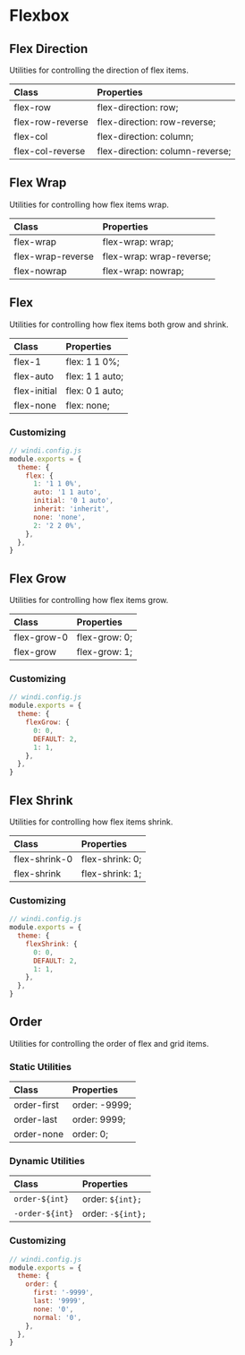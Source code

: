 # Flexbox

## Flex Direction

Utilities for controlling the direction of flex items.

| Class | Properties |
| :---- | :--------- |
| flex-row | flex-direction: row; |
| flex-row-reverse | flex-direction: row-reverse; |
| flex-col | flex-direction: column; |
| flex-col-reverse | flex-direction: column-reverse; |

## Flex Wrap

Utilities for controlling how flex items wrap.

| Class | Properties |
| :---- | :--------- |
| flex-wrap | flex-wrap: wrap; |
| flex-wrap-reverse | flex-wrap: wrap-reverse; |
| flex-nowrap | flex-wrap: nowrap; |

## Flex

Utilities for controlling how flex items both grow and shrink.

| Class | Properties |
| :---- | :--------- |
| flex-1 | flex: 1 1 0%; |
| flex-auto | flex: 1 1 auto; |
| flex-initial | flex: 0 1 auto; |
| flex-none | flex: none; |

### Customizing

```js
// windi.config.js
module.exports = {
  theme: {
    flex: {
      1: '1 1 0%',
      auto: '1 1 auto',
      initial: '0 1 auto',
      inherit: 'inherit',
      none: 'none',
      2: '2 2 0%',
    },
  },
}
```

## Flex Grow

Utilities for controlling how flex items grow.

| Class | Properties |
| :---- | :--------- |
| flex-grow-0 | flex-grow: 0; |
| flex-grow | flex-grow: 1; |

### Customizing

```js
// windi.config.js
module.exports = {
  theme: {
    flexGrow: {
      0: 0,
      DEFAULT: 2,
      1: 1,
    },
  },
}
```

## Flex Shrink

Utilities for controlling how flex items shrink.

| Class | Properties |
| :---- | :--------- |
| flex-shrink-0 | flex-shrink: 0; |
| flex-shrink | flex-shrink: 1; |

### Customizing

```js
// windi.config.js
module.exports = {
  theme: {
    flexShrink: {
      0: 0,
      DEFAULT: 2,
      1: 1,
    },
  },
}
```

## Order

Utilities for controlling the order of flex and grid items.

### Static Utilities

| Class | Properties |
| :---- | :--------- |
| order-first | order: -9999; |
| order-last | order: 9999; |
| order-none | order: 0; |

### Dynamic Utilities

| Class | Properties |
| :---- | :--------- |
| `order-${int}` | order: `${int};` |
| `-order-${int}` | order: `-${int};` |

### Customizing

```js
// windi.config.js
module.exports = {
  theme: {
    order: {
      first: '-9999',
      last: '9999',
      none: '0',
      normal: '0',
    },
  },
}
```
